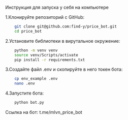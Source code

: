 Инструкция для запуска у себя на компьютере

1.Клонируйте репозиторий с GitHub:

```bash
    git clone git@github.com:find-y/price_bot.git
    cd price_bot
```

2.Установите библиотеки в вирутальное окружение:

```bash
    python -m venv venv
    source venv/Scripts/activate
    pip install -r requirements.txt
```

3.Создайте файл .env и скопируйте в него токен бота:

```bash
    cp env_example .env
    nano .env
```

4.Запустите бота:
```bash
    python bot.py
```

Ссылка на бот: t.me/mlvn_price_bot
